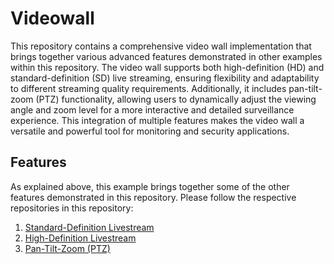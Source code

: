 # Videowall

This repository contains a comprehensive video wall implementation that brings together various advanced features demonstrated in other examples within this repository. The video wall supports both high-definition (HD) and standard-definition (SD) live streaming, ensuring flexibility and adaptability to different streaming quality requirements. Additionally, it includes pan-tilt-zoom (PTZ) functionality, allowing users to dynamically adjust the viewing angle and zoom level for a more interactive and detailed surveillance experience. This integration of multiple features makes the video wall a versatile and powerful tool for monitoring and security applications.

## Features

As explained above, this example brings together some of the other features demonstrated in this repository. Please follow the respective repositories in this repository:

1. [Standard-Definition Livestream](../standard-definition-livestream)
2. [High-Definition Livestream](../high-definition-livestream)
3. [Pan-Tilt-Zoom (PTZ)](../pan-tilt-zoom)
